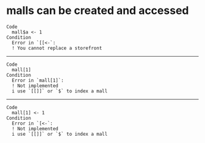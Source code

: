 # malls can be created and accessed

    Code
      mall$a <- 1
    Condition
      Error in `[[<-`:
      ! You cannot replace a storefront

---

    Code
      mall[1]
    Condition
      Error in `mall[1]`:
      ! Not implemented
      i use `[[]]` or `$` to index a mall

---

    Code
      mall[1] <- 1
    Condition
      Error in `[<-`:
      ! Not implemented
      i use `[[]]` or `$` to index a mall

